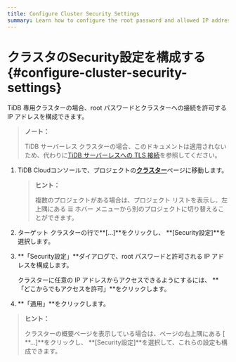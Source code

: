 ```yaml
---
title: Configure Cluster Security Settings
summary: Learn how to configure the root password and allowed IP addresses to connect to your cluster.
---
```


# クラスタのSecurity設定を構成する {#configure-cluster-security-settings}

TiDB 専用クラスターの場合、root パスワードとクラスターへの接続を許可する IP アドレスを構成できます。

> **ノート：**
>
> TiDB サーバーレス クラスターの場合、このドキュメントは適用されないため、代わりに[<a href="/tidb-cloud/secure-connections-to-serverless-tier-clusters.md">TiDB サーバーレスへの TLS 接続</a>](/tidb-cloud/secure-connections-to-serverless-tier-clusters.md)を参照してください。

1.  TiDB Cloudコンソールで、プロジェクトの[<a href="https://tidbcloud.com/console/clusters">**クラスター**</a>](https://tidbcloud.com/console/clusters)ページに移動します。

    > **ヒント：**
    >
    > 複数のプロジェクトがある場合は、プロジェクト リストを表示し、左上隅にある ☰ ホバー メニューから別のプロジェクトに切り替えることができます。

2.  ターゲット クラスターの行で**[...]**をクリックし、 **[Security設定]**を選択します。

3.  **「Security設定」**ダイアログで、root パスワードと許可される IP アドレスを構成します。

    クラスターに任意の IP アドレスからアクセスできるようにするには、 **「どこからでもアクセスを許可」**をクリックします。

4.  **「適用」**をクリックします。

> **ヒント：**
>
> クラスターの概要ページを表示している場合は、ページの右上隅にある [ **...]**をクリックし、 **[Security設定]**を選択して、これらの設定も構成できます。
